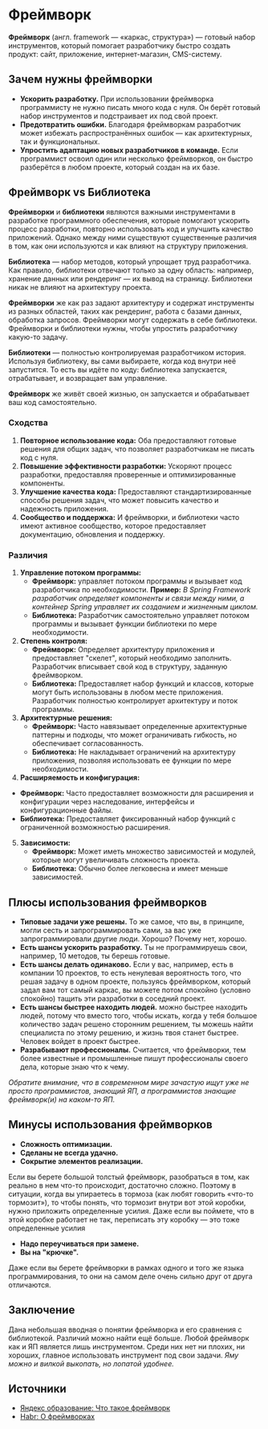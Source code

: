# Фреймворк

**Фреймворк** (англ. framework — «каркас, структура») — готовый набор инструментов, который помогает разработчику быстро
создать продукт: сайт, приложение, интернет-магазин, CMS-систему.

## Зачем нужны фреймворки

- **Ускорить разработку.** При использовании фреймворка программисту не нужно писать много кода с нуля. Он берёт готовый
  набор инструментов и подстраивает их под свой проект.
- **Предотвратить ошибки.** Благодаря фреймворкам разработчик может избежать распространённых ошибок — как
  архитектурных, так и функциональных.
- **Упростить адаптацию новых разработчиков в команде.** Если программист освоил один или несколько фреймворков, он
  быстро разберётся в любом проекте, который создан на их базе.

## Фреймворк vs Библиотека

**Фреймворки** и **библиотеки** являются важными инструментами в разработке программного обеспечения, которые помогают
ускорить
процесс разработки, повторно использовать код и улучшить качество приложений. Однако между ними существуют существенные
различия в том, как они используются и как влияют на структуру приложения.

**Библиотека** — набор методов, который упрощает труд разработчика. Как правило, библиотеки отвечают только за одну
область: например, хранение данных или рендеринг — их вывод на страницу. Библиотеки никак не влияют на архитектуру
проекта.

**Фреймворки** же как раз задают архитектуру и содержат инструменты из разных областей, таких как рендеринг, работа с
базами данных, обработка запросов. Фреймворки могут содержать в себе библиотеки. Фреймворки и библиотеки нужны, чтобы
упростить разработчику какую-то задачу.

**Библиотеки** — полностью контролируемая разработчиком история. Используя библиотеку, вы сами выбираете, когда код
внутри неё запустится. То есть вы идёте по коду: библиотека запускается, отрабатывает, и возвращает вам управление.

**Фреймворк** же живёт своей жизнью, он запускается и обрабатывает ваш код самостоятельно.

### Сходства

1. **Повторное использование кода:** Оба предоставляют готовые решения для общих задач, что позволяет разработчикам не
   писать код с нуля.
2. **Повышение эффективности разработки:** Ускоряют процесс разработки, предоставляя проверенные и оптимизированные
   компоненты.
3. **Улучшение качества кода:** Предоставляют стандартизированные способы решения задач, что может повысить качество и
   надежность приложения.
4. **Сообщество и поддержка:** И фреймворки, и библиотеки часто имеют активное сообщество, которое предоставляет
   документацию, обновления и поддержку.

### Различия

1. **Управление потоком программы:**
    - **Фреймворк:** управляет потоком программы и вызывает код разработчика по необходимости. **Пример:** _В Spring
      Framework разработчик определяет компоненты и связи между ними, а контейнер Spring управляет их созданием и
      жизненным циклом._
    - **Библиотека:** Разработчик самостоятельно управляет потоком программы и вызывает функции библиотеки по мере
      необходимости.
2. **Степень контроля:**
    - **Фреймворк:** Определяет архитектуру приложения и предоставляет "скелет", который необходимо заполнить.
      Разработчик вписывает свой код в структуру, заданную фреймворком.
    - **Библиотека:** Предоставляет набор функций и классов, которые могут быть использованы в любом месте приложения.
      Разработчик полностью контролирует архитектуру и поток программы.
3. **Архитектурные решения:**
    - **Фреймворк:** Часто навязывает определенные архитектурные паттерны и подходы, что может ограничивать гибкость, но
      обеспечивает согласованность.
    - **Библиотека:** Не накладывает ограничений на архитектуру приложения, позволяя использовать ее функции по мере
      необходимости.
4. **Расширяемость и конфигурация:**

- **Фреймворк:** Часто предоставляет возможности для расширения и конфигурации через наследование, интерфейсы и
  конфигурационные файлы.
- **Библиотека:** Предоставляет фиксированный набор функций с ограниченной возможностью расширения.

5. **Зависимости:**
    - **Фреймворк:** Может иметь множество зависимостей и модулей, которые могут увеличивать сложность проекта.
    - **Библиотека:** Обычно более легковесна и имеет меньше зависимостей.

## Плюсы использования фреймворков

- **Типовые задачи уже решены.** То же самое, что вы, в принципе, могли сесть и запрограммировать сами, за вас уже
  запрограммировали другие люди. Хорошо? Почему нет, хорошо.
- **Есть шансы ускорить разработку.** Ты не программируешь свои, например, 10 методов, ты берешь готовые.
- **Есть шансы делать одинаково.** Если у вас, например, есть в компании 10 проектов, то есть ненулевая вероятность
  того, что решая задачу в одном проекте, пользуясь фреймворком, который задал вам тот самый каркас, вы можете потом
  спокойно (условно спокойно) тащить эти разработки в соседний проект.
- **Есть шансы быстрее находить людей.** можно быстрее находить людей, потому что вместо того, чтобы искать, когда у
  тебя большое количество задач решено сторонним решением, ты можешь найти специалиста по этому решению, и жизнь твоя
  станет быстрее. Человек войдет в проект быстрее.
- **Разрабывают профессионалы.** Считается, что фреймворки, тем более известные и промышленные пишут профессионалы
  своего дела, которые знаю что к чему.

_Обратите внимание, что в современном мире зачастую ищут уже не просто программистов, знающий ЯП, а программистов
знающие фреймворк(и) на каком-то ЯП._

## Минусы использования фреймворков

- **Сложность оптимизации.**
- **Сделаны не всегда удачно.**
- **Сокрытие элементов реализации.**

Если вы берете большой толстый фреймворк, разобраться в том, как реально в нем что-то
происходит, достаточно сложно. Поэтому в ситуации, когда вы упираетесь в тормоза (как любят говорить «что-то
тормозит»), то чтобы понять, что тормозит внутри вот этой коробки, нужно приложить определенные усилия. Даже если вы
поймете, что в этой коробке работает не так, переписать эту коробку — это тоже определенные усилия

- **Надо переучиваться при замене.**
- **Вы на "крючке".**

Даже если вы берете фреймворки в рамках одного и того же языка программирования, то они на самом деле очень сильно друг
от друга отличаются.

## Заключение

Дана небольшая вводная о понятии фреймворка и его сравнения с библиотекой. Различий можно найти ещё больше. Любой
фреймворк как и ЯП является лишь инструментом. Среди них нет ни плохих, ни хороших, главное использовать
инструмент под свои задачи. *Яму можно и вилкой выкопать, но лопатой удобнее.*

## Источники

- [Яндекс образование: Что такое фреймворк](https://education.yandex.ru/journal/chto-takoe-frejmvork)
- [Habr: О фреймворках](https://habr.com/ru/companies/oleg-bunin/articles/308644/)